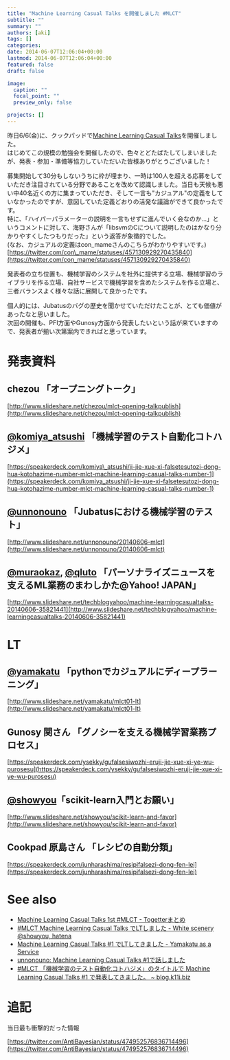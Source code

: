 ```yaml
---
title: "Machine Learning Casual Talks を開催しました #MLCT"
subtitle: ""
summary: ""
authors: [aki]
tags: []
categories: 
date: 2014-06-07T12:06:04+00:00
lastmod: 2014-06-07T12:06:04+00:00
featured: false
draft: false

image:
  caption: ""
  focal_point: ""
  preview_only: false

projects: []
---
```

昨日6/6(金)に、クックパッドで[Machine Learning Casual Talks](http://connpass.com/event/6275/)を開催しました。  
はじめてこの規模の勉強会を開催したので、色々とどたばたしてしまいましたが、発表・参加・準備等協力していただいた皆様ありがとうございました！

募集開始して30分もしないうちに枠が埋まり、一時は100人を超える応募をしていただき注目されている分野であることを改めて認識しました。当日も天候も悪い中40名近くの方に集まっていただき、そして一言も&quot;カジュアル&quot;の定義をしていなかったのですが、意図していた定義どおりの活発な議論ができて良かったです。  
特に、「ハイパーパラメーターの説明を一言もせずに進んでいく会なのか...」というコメントに対して、海野さんが「libsvmのCについて説明したのはかなり分かりやすくしたつもりだった」という返答が象徴的でした。  
(なお、カジュアルの定義はcon\_mameさんのこちらがわかりやすいです。)  
[https://twitter.com/con\_mame/statuses/457130929270435840](https://twitter.com/con_mame/statuses/457130929270435840)

発表者の立ち位置も、機械学習のシステムを社外に提供する立場、機械学習のライブラリを作る立場、自社サービスで機械学習を含めたシステムを作る立場と、三者バランスよく様々な話に展開して良かったです。

個人的には、Jubatusのバグの歴史を聞かせていただけたことが、とても価値があったなと思いました。  
次回の開催も、PFI方面やGunosy方面から発表したいという話が来ていますので、発表者が揃い次第案内できればと思っています。

# 発表資料

## chezou 「オープニングトーク」

[http://www.slideshare.net/chezou/mlct-opening-talkpublish](http://www.slideshare.net/chezou/mlct-opening-talkpublish)

## [@komiya\_atsushi](https://twitter.com/komiya_atsushi) 「機械学習のテスト自動化コトハジメ」

[https://speakerdeck.com/komiya\_atsushi/ji-jie-xue-xi-falsetesutozi-dong-hua-kotohazime-number-mlct-machine-learning-casual-talks-number-1](https://speakerdeck.com/komiya_atsushi/ji-jie-xue-xi-falsetesutozi-dong-hua-kotohazime-number-mlct-machine-learning-casual-talks-number-1)

## [@unnonouno](https://twitter.com/unnonouno) 「Jubatusにおける機械学習のテスト」

[http://www.slideshare.net/unnonouno/20140606-mlct](http://www.slideshare.net/unnonouno/20140606-mlct)

## [@muraokaz](https://twitter.com/muraokaz), [@qluto](https://twitter.com/qluto) 「パーソナライズニュースを支えるML業務のまわしかた@Yahoo! JAPAN」

[http://www.slideshare.net/techblogyahoo/machine-learningcasualtalks-20140606-35821441](http://www.slideshare.net/techblogyahoo/machine-learningcasualtalks-20140606-35821441)

# LT

## [@yamakatu](https://twitter.com/yamakatu) 「pythonでカジュアルにディープラーニング」

[http://www.slideshare.net/yamakatu/mlct01-lt](http://www.slideshare.net/yamakatu/mlct01-lt)

## Gunosy 関さん 「グノシーを支える機械学習業務プロセス」

[https://speakerdeck.com/ysekky/gufalsesiwozhi-eruji-jie-xue-xi-ye-wu-purosesu](https://speakerdeck.com/ysekky/gufalsesiwozhi-eruji-jie-xue-xi-ye-wu-purosesu)

## [@showyou](https://twitter.com/showyou)「scikit-learn入門とお願い」

[http://www.slideshare.net/showyou/scikit-learn-and-favor](http://www.slideshare.net/showyou/scikit-learn-and-favor)

## Cookpad 原島さん 「レシピの自動分類」

[https://speakerdeck.com/junharashima/resipifalsezi-dong-fen-lei](https://speakerdeck.com/junharashima/resipifalsezi-dong-fen-lei)

# See also

- [Machine Learning Casual Talks 1st #MLCT - Togetterまとめ](http://togetter.com/li/676930)
- [#MLCT Machine Learning Casual Talks でLTしました - White scenery @showyou, hatena](http://showyou.hatenablog.com/entry/2014/06/07/065433)
- [Machine Learning Casual Talks #1 でLTしてきました - Yamakatu as a Service](http://yamakatu.github.io/blog/2014/06/07/mlct01/)
- [unnonouno: Machine Learning Casual Talks #1で話しました](http://blog.unnono.net/2014/06/mlct1.html)
- [#MLCT 「機械学習のテスト自動化コトハジメ」のタイトルで Machine Learning Casual Talks #1 で発表してきました。 ~ blog.k11i.biz](http://blog.k11i.biz/2014/06/mlct-machine-learning-casual-talks-1.html)

# 追記

当日最も衝撃的だった情報

[https://twitter.com/AntiBayesian/status/474952576836714496](https://twitter.com/AntiBayesian/status/474952576836714496)


